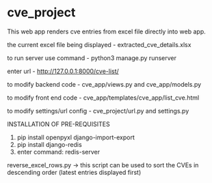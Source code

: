 # cve_project
This web app renders cve entries from excel file directly into web app.

the current excel file being displayed - extracted_cve_details.xlsx

to run server
use command - python3 manage.py runserver

enter url - http://127.0.0.1:8000/cve-list/

to modify backend code - cve_app/views.py and cve_app/models.py

to modify front end code - cve_app/templates/cve_app/list_cve.html

to modify settings/url config - cve_project/url.py and settings.py


INSTALLATION OF PRE-REQUISITES

1. pip install openpyxl django-import-export
2. pip install django-redis
3. enter command: redis-server 


reverse_excel_rows.py -> this script can be used to sort the CVEs in descending order (latest entries displayed first)
